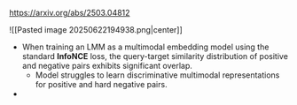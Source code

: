 https://arxiv.org/abs/2503.04812

![[Pasted image 20250622194938.png|center]]
 - When training an LMM as a multimodal embedding model using the standard **InfoNCE** loss, the query-target similarity distribution of positive and negative pairs exhibits significant overlap.
	 - Model struggles to learn discriminative multimodal representations for positive and hard negative pairs.
 -  
